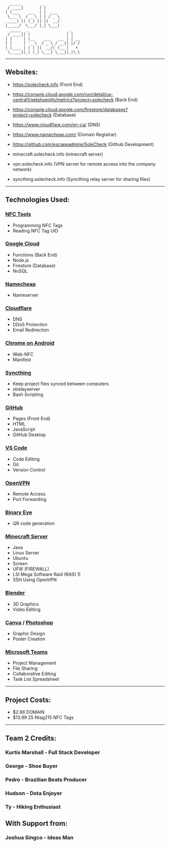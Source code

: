                                          
      _____         _                
     / ____|       | |               
    | (___    ___  | |  ___          
     \___ \  / _ \ | | / _ \         
     ____) || (_) || ||  __/         
    |_____/  \___/ |_| \___|         
      _____  _                  _    
     / ____|| |                | |   
    | |     | |__    ___   ___ | | __
    | |     | '_ \  / _ \ / __|| |/ /
    | |____ | | | ||  __/| (__ |   < 
     \_____||_| |_| \___| \___||_|\_\
                                       
                                                                         
-----------------------------------------

## Websites:

- https://solecheck.info (Front End)

- https://console.cloud.google.com/run/detail/us-central1/getshoeinfo/metrics?project=solecheck (Back End)

- https://console.cloud.google.com/firestore/databases?project=solecheck (Database)

- https://www.cloudflare.com/en-ca/ (DNS)

- https://www.namecheap.com/ (Domain Registrar)

- https://github.com/escapeadmire/SoleCheck (Github Development)

- minecraft.solecheck.info (minecraft server)

- vpn.solecheck.info (VPN server for remote access into the company network)

- syncthing.solecheck.info (Syncthing relay server for sharing files)

-----------------------------------------

## Technologies Used:

### [NFC Tools](https://www.wakdev.com/en/apps/nfc-tools-pc-mac.html)
- Programming NFC Tags  
- Reading NFC Tag UID  

### [Google Cloud](https://cloud.google.com/)
- Functions (Back End)  
- Node.js  
- Firestore (Database)  
- NoSQL  

### [Namecheap](https://www.namecheap.com/)
- Nameserver  

### [Cloudflare](https://www.cloudflare.com/)
- DNS  
- DDoS Protection  
- Email Redirection  

### [Chrome on Android](https://developer.chrome.com/docs/capabilities/nfc)
- Web-NFC  
- Manifest  

### [Syncthing](https://syncthing.net/)
- Keep project files synced between computers  
- strelayserver  
- Bash Scripting  

### [GitHub](https://github.com/)
- Pages (Front End)  
- HTML  
- JavaScript  
- GitHub Desktop  

### [VS Code](https://code.visualstudio.com/)
- Code Editing  
- Git  
- Version Control  

### [OpenVPN](https://openvpn.net/)
- Remote Access  
- Port Forwarding  

### [Binary Eye](https://play.google.com/store/apps/details?id=de.markusfisch.android.binaryeye&hl=en_CA)
- QR code generation  

### [Minecraft Server](https://www.minecraft.net/en-us/download/server)
- Java  
- Linux Server  
- Ubuntu  
- Screen  
- UFW (FIREWALL)  
- LSI Mega Software Raid (RAID 1)  
- SSH Using OpenVPN  

### [Blender](https://www.blender.org/)
- 3D Graphics  
- Video Editing  

### [Canva](https://www.canva.com/) / [Photoshop](https://www.adobe.com/products/photoshop.html)
- Graphic Design  
- Poster Creation  

### [Microsoft Teams](https://www.microsoft.com/en-us/microsoft-teams/group-chat-software)
- Project Management  
- File Sharing  
- Collaborative Editing  
- Task List Spreadsheet  

-----------------------------------------

## Project Costs:
- $2.66 DOMAIN
- $13.99 25 Ntag215 NFC Tags

-----------------------------------------

## Team 2 Credits:

### Kurtis Marshall - Full Stack Developer
### George - Shoe Buyer
### Pedro - Brazilian Beats Producer
### Hudson - Dota Enjoyer
### Ty - Hiking Enthusiast

## With Support from:

### Joshua Singco - Ideas Man  